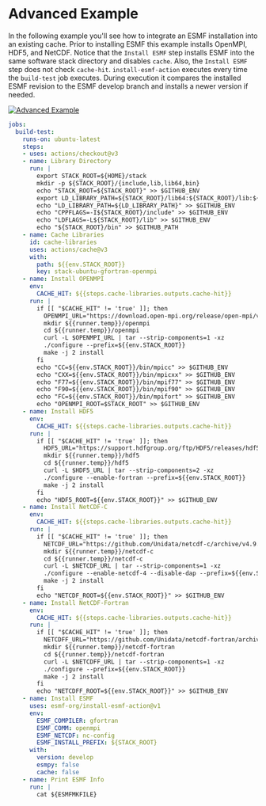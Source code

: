 # Advanced Example

In the following example you'll see how to integrate an ESMF installation into
an existing cache. Prior to installing ESMF this example installs OpenMPI,
HDF5, and NetCDF. Notice that the `Install ESMF` step installs ESMF into the
same software stack directory and disables `cache`. Also, the `Install ESMF`
step does not check `cache-hit`. `install-esmf-action` executes every time the
`build-test` job executes. During execution it compares the installed ESMF
revision to the ESMF develop branch and installs a newer version if needed.

[![Advanced Example](https://github.com/esmf-org/install-esmf-action/actions/workflows/adv-example-test.yml/badge.svg)](https://github.com/esmf-org/install-esmf-action/actions/workflows/adv-example-test.yml)

```yaml
jobs:
  build-test:
    runs-on: ubuntu-latest
    steps:
    - uses: actions/checkout@v3
    - name: Library Directory
      run: |
        export STACK_ROOT=${HOME}/stack
        mkdir -p ${STACK_ROOT}/{include,lib,lib64,bin}
        echo "STACK_ROOT=${STACK_ROOT}" >> $GITHUB_ENV
        export LD_LIBRARY_PATH=${STACK_ROOT}/lib64:${STACK_ROOT}/lib:${LD_LIBRARY_PATH}
        echo "LD_LIBRARY_PATH=${LD_LIBRARY_PATH}" >> $GITHUB_ENV
        echo "CPPFLAGS=-I${STACK_ROOT}/include" >> $GITHUB_ENV
        echo "LDFLAGS=-L${STACK_ROOT}/lib" >> $GITHUB_ENV
        echo "${STACK_ROOT}/bin" >> $GITHUB_PATH
    - name: Cache Libraries
      id: cache-libraries
      uses: actions/cache@v3
      with:
        path: ${{env.STACK_ROOT}}
        key: stack-ubuntu-gfortran-openmpi
    - name: Install OPENMPI
      env:
        CACHE_HIT: ${{steps.cache-libraries.outputs.cache-hit}}
      run: |
        if [[ "$CACHE_HIT" != 'true' ]]; then
          OPENMPI_URL="https://download.open-mpi.org/release/open-mpi/v4.0/openmpi-4.0.3.tar.gz"
          mkdir ${{runner.temp}}/openmpi
          cd ${{runner.temp}}/openmpi
          curl -L $OPENMPI_URL | tar --strip-components=1 -xz
          ./configure --prefix=${{env.STACK_ROOT}}
          make -j 2 install
        fi
        echo "CC=${{env.STACK_ROOT}}/bin/mpicc" >> $GITHUB_ENV
        echo "CXX=${{env.STACK_ROOT}}/bin/mpicxx" >> $GITHUB_ENV
        echo "F77=${{env.STACK_ROOT}}/bin/mpif77" >> $GITHUB_ENV
        echo "F90=${{env.STACK_ROOT}}/bin/mpif90" >> $GITHUB_ENV
        echo "FC=${{env.STACK_ROOT}}/bin/mpifort" >> $GITHUB_ENV
        echo "OPENMPI_ROOT=$STACK_ROOT" >> $GITHUB_ENV
    - name: Install HDF5
      env:
        CACHE_HIT: ${{steps.cache-libraries.outputs.cache-hit}}
      run: |
        if [[ "$CACHE_HIT" != 'true' ]]; then
          HDF5_URL="https://support.hdfgroup.org/ftp/HDF5/releases/hdf5-1.12/hdf5-1.12.2/src/hdf5-1.12.2.tar.gz"
          mkdir ${{runner.temp}}/hdf5
          cd ${{runner.temp}}/hdf5
          curl -L $HDF5_URL | tar --strip-components=2 -xz
          ./configure --enable-fortran --prefix=${{env.STACK_ROOT}}
          make -j 2 install
        fi
        echo "HDF5_ROOT=${{env.STACK_ROOT}}" >> $GITHUB_ENV
    - name: Install NetCDF-C
      env:
        CACHE_HIT: ${{steps.cache-libraries.outputs.cache-hit}}
      run: |
        if [[ "$CACHE_HIT" != 'true' ]]; then
          NETCDF_URL="https://github.com/Unidata/netcdf-c/archive/v4.9.0.tar.gz"
          mkdir ${{runner.temp}}/netcdf-c
          cd ${{runner.temp}}/netcdf-c
          curl -L $NETCDF_URL | tar --strip-components=1 -xz
          ./configure --enable-netcdf-4 --disable-dap --prefix=${{env.STACK_ROOT}}
          make -j 2 install
        fi
        echo "NETCDF_ROOT=${{env.STACK_ROOT}}" >> $GITHUB_ENV
    - name: Install NetCDF-Fortran
      env:
        CACHE_HIT: ${{steps.cache-libraries.outputs.cache-hit}}
      run: |
        if [[ "$CACHE_HIT" != 'true' ]]; then
          NETCDFF_URL="https://github.com/Unidata/netcdf-fortran/archive/v4.5.4.tar.gz"
          mkdir ${{runner.temp}}/netcdf-fortran
          cd ${{runner.temp}}/netcdf-fortran
          curl -L $NETCDFF_URL | tar --strip-components=1 -xz
          ./configure --prefix=${{env.STACK_ROOT}}
          make -j 2 install
        fi
        echo "NETCDFF_ROOT=${{env.STACK_ROOT}}" >> $GITHUB_ENV
    - name: Install ESMF
      uses: esmf-org/install-esmf-action@v1
      env:
        ESMF_COMPILER: gfortran
        ESMF_COMM: openmpi
        ESMF_NETCDF: nc-config
        ESMF_INSTALL_PREFIX: ${STACK_ROOT}
      with:
        version: develop
        esmpy: false
        cache: false
    - name: Print ESMF Info
      run: |
        cat ${ESMFMKFILE}
```
